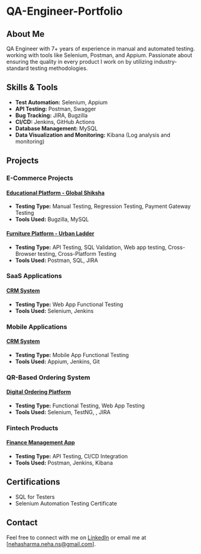 # QA-Engineer-Portfolio

## About Me
QA Engineer with 7+ years of experience in manual and automated testing.
working with tools like Selenium, Postman, and Appium. 
Passionate about ensuring the quality in every product I work on by utilizing industry-standard testing methodologies.

## Skills & Tools
- **Test Automation:** Selenium, Appium
- **API Testing:** Postman, Swagger
- **Bug Tracking:** JIRA, Bugzilla
- **CI/CD:** Jenkins, GitHub Actions
- **Database Management:** MySQL
- **Data Visualization and Monitoring:** Kibana (Log analysis and monitoring)

## Projects

### E-Commerce Projects
#### [Educational Platform - Global Shiksha](./Global-Shiksha)
- **Testing Type:** Manual Testing, Regression Testing, Payment Gateway Testing
- **Tools Used:** Bugzilla, MySQL

#### [Furniture Platform - Urban Ladder](./Urban-Ladder)
- **Testing Type:** API Testing, SQL Validation, Web app testing, Cross-Browser testing, Cross-Platform Testing
- **Tools Used:** Postman, SQL, JIRA

### SaaS Applications
#### [CRM System](./CRM-System)
- **Testing Type:** Web App Functional Testing
- **Tools Used:** Selenium, Jenkins
  
### Mobile Applications
#### [CRM System](./CRM-System)
- **Testing Type:** Mobile App Functional Testing
- **Tools Used:** Appium, Jenkins, Git
  
### QR-Based Ordering System
#### [Digital Ordering Platform](./QR-Ordering)
- **Testing Type:** Functional Testing, Web App Testing
- **Tools Used:** Selenium, TestNG, , JIRA

### Fintech Products
#### [Finance Management App](./Fintech-Product)
- **Testing Type:** API Testing, CI/CD Integration
- **Tools Used:** Postman, Jenkins, Kibana


## Certifications
- SQL for Testers
- Selenium Automation Testing Certificate

## Contact
Feel free to connect with me on [LinkedIn](https://www.linkedin.com/in/neha-sharma-188b38132/) or email me at [nehasharma.neha.ns@gmail.com].


